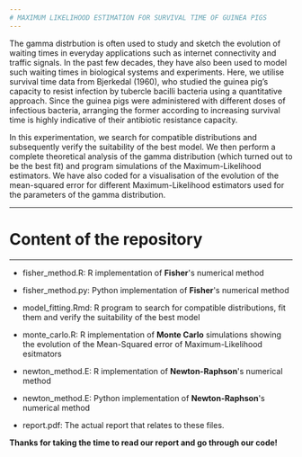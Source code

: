 ```yaml
---
# MAXIMUM LIKELIHOOD ESTIMATION FOR SURVIVAL TIME OF GUINEA PIGS
---
```


The gamma distrbution is often used to study and sketch the evolution of waiting times in everyday applications such as internet connectivity and traffic signals. In the past few decades, they have also been used to model such waiting times in biological systems and experiments. Here, we utilise survival time data from Bjerkedal (1960), who studied the guinea pig’s capacity to resist infection by tubercle bacilli bacteria using a quantitative approach. Since the guinea pigs were administered with different doses of infectious bacteria, arranging the former according to increasing survival time is highly indicative of their antibiotic resistance capacity.

In this experimentation, we search for compatible distributions and subsequently verify the suitability of the best model. We then perform a complete theoretical analysis of the gamma distribution (which turned out to be the best fit) and program simulations of the Maximum-Likelihood estimators. We have also coded for a visualisation of the evolution of the mean-squared error for different Maximum-Likelihood estimators used for the parameters of the gamma distribution.

---
# Content of the repository
---

- fisher_method.R: R implementation of **Fisher**'s numerical method

- fisher_method.py: Python implementation of **Fisher**'s numerical method

- model_fitting.Rmd: R program to search for compatible distributions, fit them and verify the suitability of the best model

- monte_carlo.R: R implementation of **Monte Carlo** simulations showing the evolution of the Mean-Squared error of Maximum-Likelihood esitmators 

- newton_method.E: R implementation of **Newton-Raphson**'s numerical method

- newton_method.E: Python implementation of **Newton-Raphson**'s numerical method

- report.pdf: The actual report that relates to these files.



**Thanks for taking the time to read our report and go through our code!**
